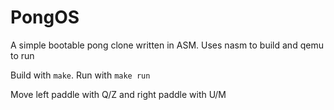 PongOS
======

A simple bootable pong clone written in ASM. Uses nasm to build and qemu to run

Build with `make`. Run with `make run`

Move left paddle with Q/Z and right paddle with U/M
